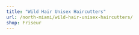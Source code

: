 ```yaml
---
title: "Wild Hair Unisex Haircutters"
url: /north-miami/wild-hair-unisex-haircutters/
shop: Friseur
---
```

